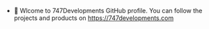 - 👋 Wlcome to 747Developments GitHub profile. You can follow the projects and products on https://747developments.com

<!---
747developments/747developments is a ✨ special ✨ repository because its `README.md` (this file) appears on your GitHub profile.
You can click the Preview link to take a look at your changes.
--->
